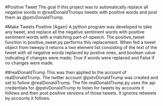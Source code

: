 #Positive Tweet
The goal if this project was to automatically replace all negative words in @realDonaldTrumps tweets with positive words and post them as @pstvDonaldTrump.

#Make Tweets Positive (Again)
A python program was developed to take any tweet, and replace all the negative sentiment words with positive sentiment words with a matching part-of-speech.
The positive_tweet function in positive_tweet.py performs this replacement. When fed a tweet object from tweepy it returns a two element list consisting of the text of the tweet with all negative words replaced by postive ones, and boolean value indicating if changes were made; True if words were replaced and False if no changes were made.

##realDonaldTrump
This was then applied to the account of realDonaldTrump. The twitter account @pstvDonaldTrump was created and set to follow @realDonaldTrump. The file realDonaldTrump.py uses the api credentials for @pstvDonaldTrump to listen for tweets by accounts it follows and then post positive versions of those tweets. It ignores retweets by accounts it follows.
